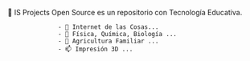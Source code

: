  👋 IS Projects Open Source es un repositorio con Tecnología Educativa.
 
                  - 👀 Internet de las Cosas...
                  - 💞️ Física, Química, Biología ...
                  - 🌱 Agricultura Familiar ...
                  - 📫 Impresión 3D ...

<!---


ISProjectsIoTCR/ISProjectsIoTCR is a ✨ special ✨ repository because its `README.md` (this file) appears on your GitHub profile.
You can click the Preview link to take a look at your changes.
--->
